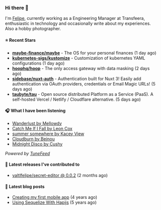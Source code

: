 ### Hi there 👋

I'm [Felipe](https://felipevm.com), currently working as a Engineering Manager at Transfeera, enthusiastic in technology and occasionally write about my experiences. Also a hobby photographer.

#### ⭐ Recent Stars
- **[maybe-finance/maybe](https://github.com/maybe-finance/maybe)** - The OS for your personal finances (1 day ago)
- **[kubernetes-sigs/kustomize](https://github.com/kubernetes-sigs/kustomize)** - Customization of kubernetes YAML configurations (1 day ago)
- **[hoophq/hoop](https://github.com/hoophq/hoop)** - The only access gateway with data masking (2 days ago)
- **[sidebase/nuxt-auth](https://github.com/sidebase/nuxt-auth)** - Authentication built for Nuxt 3! Easily add authentication via OAuth providers, credentials or Email Magic URLs! (5 days ago)
- **[taubyte/tau](https://github.com/taubyte/tau)** - Open source distributed Platform as a Service (PaaS). A self-hosted Vercel / Netlify / Cloudflare alternative. (5 days ago)

#### 🎧 What I have been listening
- [Wanderlust by Mellowdy](https://open.spotify.com/track/59eV8EcCcz6TcTxhPKqfUb)
- [Catch Me If I Fall by Leon Cox](https://open.spotify.com/track/3bYLZXk4Vu07bOjIhOlWvF)
- [summer somewhere by Kacey View](https://open.spotify.com/track/6vXYQh5NKBSDjOxgKXjXr6)
- [Cloudburn by Bejnou](https://open.spotify.com/track/1V5Au2ZdUnvXEoVSaNjqyQ)
- [Midnight Disco by Cushy](https://open.spotify.com/track/01NWiyGlPKcfXFj85gQ87B)

_Powered by [TuneFeed](https://tunefeed.app?ref=valtlfelipe-gh-profile)_ 

#### 🚀 Latest releases I've contributed to


- [valtlfelipe/secret-editor @ 0.0.2](https://github.com/valtlfelipe/secret-editor/releases/tag/0.0.2) (2 months ago)

#### 📄 Latest blog posts
- [Creating my first mobile app](https://felipevm.com/posts/creating-my-first-mobile-app/) (4 years ago)
- [Using Sequelize With Hapijs](https://felipevm.com/posts/using-sequelize-with-hapijs/) (5 years ago)
